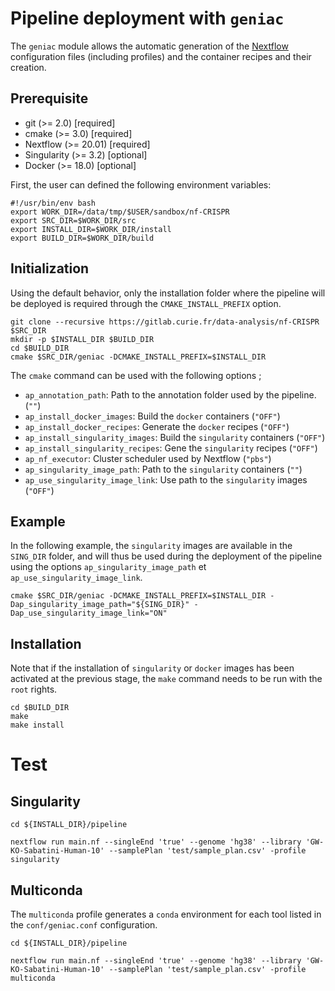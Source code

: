 # Pipeline deployment with `geniac`

The `geniac` module allows the automatic generation of the [Nextflow](https://www.nextflow.io) configuration files (including profiles) and the container recipes and their creation.

## Prerequisite

* git (>= 2.0) [required]
* cmake (>= 3.0) [required]
* Nextflow (>= 20.01) [required]
* Singularity (>= 3.2) [optional]
* Docker (>= 18.0) [optional]

First, the user can defined the following environment variables:

```shell
#!/usr/bin/env bash
export WORK_DIR=/data/tmp/$USER/sandbox/nf-CRISPR
export SRC_DIR=$WORK_DIR/src
export INSTALL_DIR=$WORK_DIR/install
export BUILD_DIR=$WORK_DIR/build
```

## Initialization

Using the default behavior, only the installation folder where the pipeline will be deployed is required through the `CMAKE_INSTALL_PREFIX` option.

```shell
git clone --recursive https://gitlab.curie.fr/data-analysis/nf-CRISPR $SRC_DIR
mkdir -p $INSTALL_DIR $BUILD_DIR
cd $BUILD_DIR
cmake $SRC_DIR/geniac -DCMAKE_INSTALL_PREFIX=$INSTALL_DIR
```

The `cmake` command can be used with the following options ;
* `ap_annotation_path`: Path to the annotation folder used by the pipeline. (`""`)
* `ap_install_docker_images`: Build the `docker` containers (`"OFF"`)
* `ap_install_docker_recipes`: Generate the `docker` recipes (`"OFF"`)
* `ap_install_singularity_images`: Build the `singularity` containers (`"OFF"`)
* `ap_install_singularity_recipes`: Gene the `singularity` recipes (`"OFF"`)
* `ap_nf_executor`: Cluster scheduler used by Nextflow (`"pbs"`)
* `ap_singularity_image_path`: Path to the `singularity` containers (`""`)
* `ap_use_singularity_image_link`: Use path to the `singularity` images (`"OFF"`)

## Example 

In the following example, the `singularity` images are available in the `SING_DIR` folder, and will thus be used during the  deployment of the pipeline 
using the options `ap_singularity_image_path` et `ap_use_singularity_image_link`.

```shell
cmake $SRC_DIR/geniac -DCMAKE_INSTALL_PREFIX=$INSTALL_DIR -Dap_singularity_image_path="${SING_DIR}" -Dap_use_singularity_image_link="ON"  
```

## Installation

Note that if the installation of `singularity` or `docker` images has been activated at the previous stage, the `make` command needs to be
run with the `root` rights.

```shell
cd $BUILD_DIR
make
make install
```

# Test

## Singularity


```shell
cd ${INSTALL_DIR}/pipeline  

nextflow run main.nf --singleEnd 'true' --genome 'hg38' --library 'GW-KO-Sabatini-Human-10' --samplePlan 'test/sample_plan.csv' -profile singularity
```

## Multiconda

The `multiconda` profile generates a `conda` environment for each tool listed in the `conf/geniac.conf` configuration.

```shell
cd ${INSTALL_DIR}/pipeline  

nextflow run main.nf --singleEnd 'true' --genome 'hg38' --library 'GW-KO-Sabatini-Human-10' --samplePlan 'test/sample_plan.csv' -profile multiconda
```
